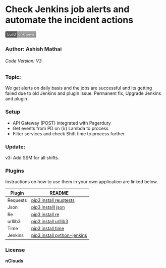 # Check Jenkins job alerts and automate the incident actions
![Build Status](https://raw.githubusercontent.com/travis-ci/travis-api/master/public/images/result/unknown.png)
### Author: Ashish Mathai
###### Code Version: V3
### Topic: 
We get alerts on daily basis and the jobs are successful and its getting     failed due to old Jenkins and plugin issue. Permanent fix, Upgrade Jenkins and plugin
### Setup 
- API Gateway (POST) integrated with Pagerduty
- Get events from PD on (λ) Lambda to process
- Filter services and check Shift time to process further

###  Update:
v3: Add SSM for all shifts.

### Plugins
Instructions on how to use them in your own application are linked below.

| Plugin | README |
| ------ | ------ |
| Requests | [pip3 install reuqtests][l1] |
| Json | [pip3 installl json][l2] |
| Re | [pip3 install re][l3] |
| urllib3 | [pip3 install urllib3][l4] |
| Time | [pip3 install time][l5] |
| Jenkins | [pip3 install python-jenkins][l6] |


### License
**nClouds**

   [l1]: <https://pypi.org/project/requests/>
   [l2]: <https://pypi.org/project/jsons/>
   [l3]: <https://pypi.org/project/regex/>
   [l4]: <https://pypi.org/project/urllib3/>
   [l5]: <https://pypi.org/project/time/>
   [l6]: <https://pypi.org/project/python-jenkins/>

